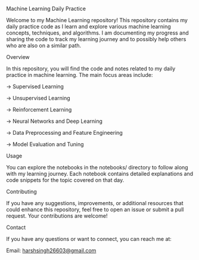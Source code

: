 Machine Learning Daily Practice

Welcome to my Machine Learning repository! This repository contains my daily practice code as 
I learn and explore various machine learning concepts, techniques, and algorithms. 
I am documenting my progress and sharing the code to track my learning journey and to possibly help others who are also on a similar path.


Overview

In this repository, you will find the code and notes related to my daily practice in machine learning. The main focus areas include:

-> Supervised Learning

-> Unsupervised Learning

-> Reinforcement Learning

-> Neural Networks and Deep Learning

-> Data Preprocessing and Feature Engineering

-> Model Evaluation and Tuning


Usage

You can explore the notebooks in the notebooks/ directory to follow along with my learning journey.
Each notebook contains detailed explanations and code snippets for the topic covered on that day.

Contributing

If you have any suggestions, improvements, or additional resources that could enhance this repository, 
feel free to open an issue or submit a pull request. Your contributions are welcome!

Contact

If you have any questions or want to connect, you can reach me at:


Email: harshsingh26603@gmail.com
